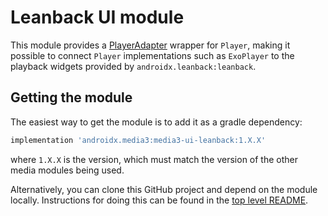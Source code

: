 # Leanback UI module

This module provides a [PlayerAdapter][] wrapper for `Player`, making it
possible to connect `Player` implementations such as `ExoPlayer` to the playback
widgets provided by `androidx.leanback:leanback`.

[PlayerAdapter]: https://developer.android.com/reference/android/support/v17/leanback/media/PlayerAdapter.html
[Leanback]: https://developer.android.com/reference/android/support/v17/leanback/package-summary.html

## Getting the module

The easiest way to get the module is to add it as a gradle dependency:

```groovy
implementation 'androidx.media3:media3-ui-leanback:1.X.X'
```

where `1.X.X` is the version, which must match the version of the other media
modules being used.

Alternatively, you can clone this GitHub project and depend on the module
locally. Instructions for doing this can be found in the [top level README][].

[top level README]: ../../README.md
